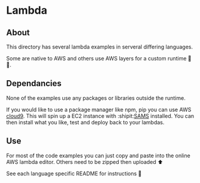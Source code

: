 # Lambda

## About

This directory has several lambda examples in serveral differing languages.

Some are native to AWS and others use AWS layers for a custom runtime 🏃⏰.

## Dependancies

None of the examples use any packages or libraries outside the runtime.

If you would like to use a package manager like npm, pip you can use AWS [cloud9](https://aws.amazon.com/cloud9/). This will spin up a EC2 instance with :shipit:[SAMS](https://github.com/awslabs/serverless-application-model) installed. You can then install what you like, test and deploy back to your lambdas.


## Use

For most of the code examples you can just copy and paste into the online AWS lambda editor.
Others need to be zipped then uploaded ⬆️

See each language specific README for instructions 📄